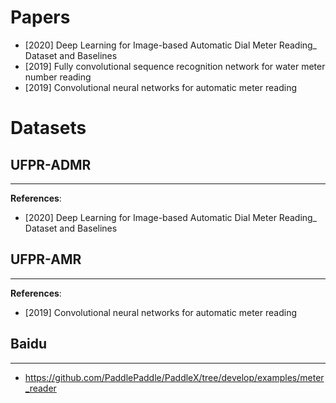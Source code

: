 # Papers
- [2020] Deep Learning for Image-based Automatic Dial Meter Reading_ Dataset and Baselines
- [2019] Fully convolutional sequence recognition network for water meter number reading
- [2019] Convolutional neural networks for automatic meter reading


# Datasets

## UFPR-ADMR
---
**References**:
- [2020] Deep Learning for Image-based Automatic Dial Meter Reading_ Dataset and Baselines

## UFPR-AMR
---
**References**:
- [2019] Convolutional neural networks for automatic meter reading

## Baidu
----
- https://github.com/PaddlePaddle/PaddleX/tree/develop/examples/meter_reader

